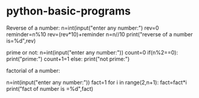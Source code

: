 # python-basic-programs
Reverse of a number:
n=int(input("enter any number:")
rev=0
reminder=n%10
rev=(rev*10)+reminder
n=n//10
print("reverse of a number is=%d",rev)

prime or not:
n=int(input("enter any number:"))
count=0
if(n%2==0):
print("prime:")
count+1=1
else:
print("not prime:")

factorial of a number:

n=int(input("enter any number:"))
fact=1
for i in range(2,n+1):
fact=fact*i
print("fact of number is =%d",fact)
